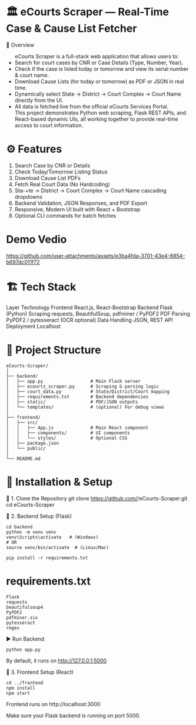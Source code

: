 # 🏛️ eCourts Scraper — Real-Time Case & Cause List Fetcher
📌 Overview
<ul>
eCourts Scraper is a full-stack web application that allows users to:
<li>Search for court cases by CNR or Case Details (Type, Number, Year).</li>
<li>Check if the case is listed today or tomorrow and view its serial number & court name.</li>
<li>Download Cause Lists (for today or tomorrow) as PDF or JSON in real time.</li>
<li>Dynamically select State → District → Court Complex → Court Name directly from the UI.</li>
<li>All data is fetched live from the official eCourts Services Portal.</li>
This project demonstrates Python web scraping, Flask REST APIs, and React-based dynamic UIs, all working together to provide real-time access to court information.
</ul>

# ⚙️ Features

1. Search Case by CNR or Details
2.  Check Today/Tomorrow Listing Status
3.  Download Cause List PDFs
4.  Fetch Real Court Data (No Hardcoding)
5.  Sta-+te → District → Court Complex → Court Name cascading dropdowns
6.  Backend Validation, JSON Responses, and PDF Export
7.  Responsive, Modern UI built with React + Bootstrap
8.  Optional CLI commands for batch fetches

# Demo Vedio 


https://github.com/user-attachments/assets/e3ba4fda-3701-43e4-8854-b697dc011f72


# 🏗️ Tech Stack
Layer	Technology
Frontend	React.js, React-Bootstrap
Backend	Flask (Python)
Scraping	requests, BeautifulSoup, pdfminer / PyPDF2
PDF Parsing	PyPDF2 / pytesseract (OCR optional)
Data Handling	JSON, REST API
Deployment	Localhost 
 # 📂 Project Structure
 ```
eCourts-Scraper/
│
├── backend/
│   ├── app.py                  # Main Flask server
│   ├── ecourts_scraper.py      # Scraping & parsing logic
│   ├── court_data.py           # State/District/Court mapping
│   ├── requirements.txt        # Backend dependencies
│   ├── static/                 # PDF/JSON outputs
│   └── templates/              # (optional) For debug views
│
├── frontend/
│   ├── src/
│   │   ├── App.js              # Main React component
│   │   ├── components/         # UI components
│   │   └── styles/             # Optional CSS
│   ├── package.json
│   └── public/
│
└── README.md
```

# 🧩 Installation & Setup
🔹 1. Clone the Repository
git clone https://github.com/<your-username>/eCourts-Scraper.git
cd eCourts-Scraper

🔹 2. Backend Setup (Flask)
```
cd backend
python -m venv venv
venv\Scripts\activate   # (Windows)
# OR
source venv/bin/activate  # (Linux/Mac)

pip install -r requirements.txt
```
# requirements.txt
```
Flask
requests
beautifulsoup4
PyPDF2
pdfminer.six
pytesseract
regex
```
▶️ Run Backend
```
python app.py
```

By default, it runs on http://127.0.0.1:5000

🔹 3. Frontend Setup (React)
```
cd ../frontend
npm install
npm start
```

Frontend runs on http://localhost:3000

Make sure your Flask backend is running on port 5000.
